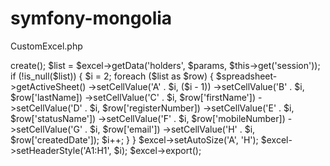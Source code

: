 # symfony-mongolia

CustomExcel.php

<?php 
$columns = array('№', 'Овог', 'Нэр', 'Регистр', 'Төлөв', 'Утас', 'И-мэйл', 'Огноо');
$excel = new CustomExcel('Харилцагчид', $columns);
$spreadsheet = $excel->create();

$list = $excel->getData('holders', $params, $this->get('session'));

if (!is_null($list)) {
    $i = 2;
    foreach ($list as $row) {
        $spreadsheet->getActiveSheet()
                ->setCellValue('A' . $i, ($i - 1))
                ->setCellValue('B' . $i, $row['lastName])
                ->setCellValue('C' . $i, $row['firstName'])
                ->setCellValue('D' . $i, $row['registerNumber])
                ->setCellValue('E' . $i, $row['statusName'])
                ->setCellValue('F' . $i, $row['mobileNumber])
                ->setCellValue('G' . $i, $row['email'])
                ->setCellValue('H' . $i, $row['createdDate']);
        $i++;
    }
}

$excel->setAutoSize('A', 'H');
$excel->setHeaderStyle('A1:H1', $i);

$excel->export();
